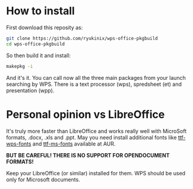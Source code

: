 # How to install

First download this reposity as:

``` bash
git clone https://github.com/ryukinix/wps-office-pkgbuild
cd wps-office-pkgbuild
```

So then build it and install:

``` bash
makepkg -i
```

And it's it. You can call now all the three main packages from your
launch searching by WPS. There is a text processor (wps), spredsheet
(et) and presentation (wpp).

# Personal opinion vs LibreOffice

It's truly more faster than LibreOffice and works really well with
MicroSoft formats, .docx, .xls and .ppt. May you need install
additional fonts like [ttf-wps-fonts] and [ttf-ms-fonts] available at AUR.

**BUT BE CAREFUL! THERE IS NO SUPPORT FOR OPENDOCUMENT FORMATS!**

Keep your LibreOffice (or similar) installed for them. WPS should be
used only for Microsoft documents.

[ttf-wps-fonts]: http://aur.archlinux.org/packages/ttf-wps-fonts
[ttf-ms-fonts]: http://aur.archlinux.org/packages/ttf-ms-fonts
